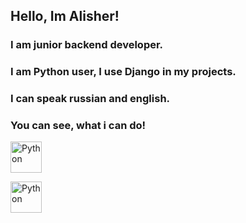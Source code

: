 ## Hello, Im Alisher!
### I am junior backend developer.
### I am Python user, I use Django in my projects.
### I can speak russian and english.
###
###
### You can see, what i can do!
<p><img src="https://simpleicons.org/icons/python.svg" alt="Python", width="50", height="50"></p> 
<p><img src="https://www.flaticon.com/ru/free-icon/python_1822920" alt="Python", width="50", height="50"></p>
<!--### Hi there 👋-->

<!--
| Api | <p><img src="https://simpleicons.org/icons/python.svg" alt="Python", width="50", height="50"></p> |
**AlisherWhyNot/AlisherWhyNot** is a ✨ _special_ ✨ repository because its `README.md` (this file) appears on your GitHub profile.

Here are some ideas to get you started:



#Hello! I'm Alisher
## I'm backend developer, here you can see what I can do!
## I'm Python user
<p><img src="https://simpleicons.org/icons/python.svg" alt="Python", width="50", height="50"></p>
| what i can      |  |
| ----------- | ----------- |
| Django | <p><img src="https://simpleicons.org/icons/django.svg" alt="Python", width="50", height="50"></p> |
| Sqlite | <p><img src="https://simpleicons.org/icons/sqlite.svg" alt="Python", width="50", height="50"></p> |



- 🔭 I’m currently working on ...
- 🌱 I’m currently learning ...
- 👯 I’m looking to collaborate on ...
- 🤔 I’m looking for help with ...
- 💬 Ask me about ...
- 📫 How to reach me: ...
- 😄 Pronouns: ...
- ⚡ Fun fact: ...
-->
